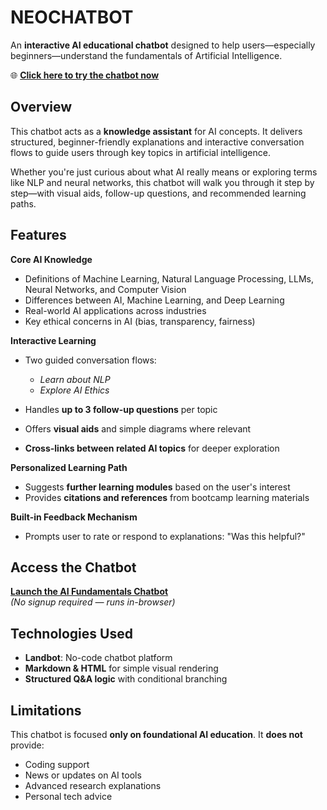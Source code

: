 # NEOCHATBOT

An **interactive AI educational chatbot** designed to help users—especially beginners—understand the fundamentals of Artificial Intelligence.

🌐 **[Click here to try the chatbot now](https://landbot.online/v3/H-2940004-ETNXFGXUQRF2NMW0/index.html)**


## Overview

This chatbot acts as a **knowledge assistant** for AI concepts. It delivers structured, beginner-friendly explanations and interactive conversation flows to guide users through key topics in artificial intelligence.

Whether you're just curious about what AI really means or exploring terms like NLP and neural networks, this chatbot will walk you through it step by step—with visual aids, follow-up questions, and recommended learning paths.


## Features

**Core AI Knowledge**

- Definitions of Machine Learning, Natural Language Processing, LLMs, Neural Networks, and Computer Vision
- Differences between AI, Machine Learning, and Deep Learning
- Real-world AI applications across industries
- Key ethical concerns in AI (bias, transparency, fairness)

**Interactive Learning**

- Two guided conversation flows:

    - *Learn about NLP*
    -  *Explore AI Ethics*
- Handles **up to 3 follow-up questions** per topic
- Offers **visual aids** and simple diagrams where relevant
- **Cross-links between related AI topics** for deeper exploration

**Personalized Learning Path**

- Suggests **further learning modules** based on the user's interest
- Provides **citations and references** from bootcamp learning materials

**Built-in Feedback Mechanism**

- Prompts user to rate or respond to explanations: "Was this helpful?"


## Access the Chatbot

**[Launch the AI Fundamentals Chatbot](https://landbot.online/v3/H-2940004-ETNXFGXUQRF2NMW0/index.html)**  
*(No signup required — runs in-browser)*


## Technologies Used

- **Landbot**: No-code chatbot platform
- **Markdown & HTML** for simple visual rendering
- **Structured Q&A logic** with conditional branching


## Limitations

This chatbot is focused **only on foundational AI education**. It **does not** provide:

- Coding support
- News or updates on AI tools
- Advanced research explanations
- Personal tech advice
